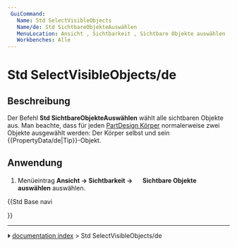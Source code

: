 ```yaml
---
 GuiCommand:
   Name: Std SelectVisibleObjects
   Name/de: Std SichtbareObjekteAuswählen
   MenuLocation: Ansicht , Sichtbarkeit , Sichtbare Objekte auswählen
   Workbenches: Alle
---
```


# Std SelectVisibleObjects/de

## Beschreibung

Der Befehl **Std SichtbareObjekteAuswählen** wählt alle sichtbaren Objekte aus. Man beachte, dass für jeden [PartDesign Körper](PartDesign_Body/de.md) normalerweise zwei Objekte ausgewählt werden: Der Körper selbst und sein {{PropertyData/de|Tip}}-Objekt.

## Anwendung

1.  Menüeintrag **Ansicht → Sichtbarkeit → <img src="images/Std_SelectVisibleObjects.svg" width=16px> Sichtbare Objekte auswählen** auswählen.





{{Std Base navi

}}



---
⏵ [documentation index](../README.md) > Std SelectVisibleObjects/de
